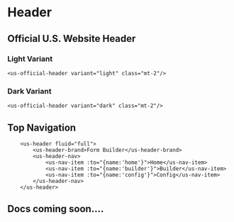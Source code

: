 # Header


## Official U.S. Website Header

### Light Variant

<div>
    <us-container fluid="full">
        <us-official-header variant="light" class="mt-2"/>
    </us-container>
</div>

```vue
<us-official-header variant="light" class="mt-2"/>
```

### Dark Variant

<us-official-header variant="dark" class="mt-2"/>

```vue
<us-official-header variant="dark" class="mt-2"/>
```

## Top Navigation

```vue
    <us-header fluid="full">        
        <us-header-brand>Form Builder</us-header-brand>
        <us-header-nav>
            <us-nav-item :to="{name:'home'}">Home</us-nav-item>
            <us-nav-item :to="{name:'builder'}">Builder</us-nav-item>
            <us-nav-item :to="{name:'config'}">Config</us-nav-item>
        </us-header-nav>
    </us-header>
```

## Docs coming soon....